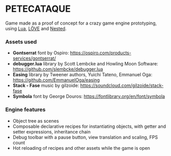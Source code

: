 # PETECATAQUE
Game made as a proof of concept for a crazy game engine prototyping,
using [Lua](https://www.lua.org/), [LÖVE](https://love2d.org/) and
[Nested](https://github.com/gilzoide/nested).


### Assets used
- __Gontserrat__ font by Ospiro: https://ospiro.com/products-services/gontserrat/
- __debugger.lua__ library by Scott Lembcke and Howling Moon Software: https://github.com/slembcke/debugger.lua
- __Easing__ library by Tweener authors, Yuichi Tateno, Emmanuel Oga: https://github.com/EmmanuelOga/easing
- __Stack - Fase__ music by gilzoide: https://soundcloud.com/gilzoide/stack-fase
- __Symbola__ font by George Douros: https://fontlibrary.org/en/font/symbola


### Engine features
- Object tree as scenes
- Composable declarative recipes for instantiating objects, with getter and setter expressions, inheritance chain
- Debug toolbar with a pause button, view translation and scaling, FPS count
- Hot reloading of recipes and other assets while the game is open
